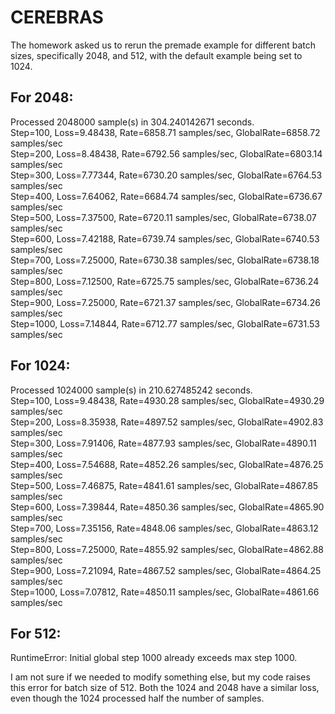 # CEREBRAS


The homework asked us to rerun the premade example for different batch sizes, specifically 2048, and 512, with the default example being set to 1024.

## For 2048:
Processed 2048000 sample(s) in 304.240142671 seconds. <br/>
Step=100, Loss=9.48438, Rate=6858.71 samples/sec, GlobalRate=6858.72 samples/sec <br/>
Step=200, Loss=8.48438, Rate=6792.56 samples/sec, GlobalRate=6803.14 samples/sec <br/>
Step=300, Loss=7.77344, Rate=6730.20 samples/sec, GlobalRate=6764.53 samples/sec <br/>
Step=400, Loss=7.64062, Rate=6684.74 samples/sec, GlobalRate=6736.67 samples/sec <br/>
Step=500, Loss=7.37500, Rate=6720.11 samples/sec, GlobalRate=6738.07 samples/sec <br/>
Step=600, Loss=7.42188, Rate=6739.74 samples/sec, GlobalRate=6740.53 samples/sec <br/>
Step=700, Loss=7.25000, Rate=6730.38 samples/sec, GlobalRate=6738.18 samples/sec <br/>
Step=800, Loss=7.12500, Rate=6725.75 samples/sec, GlobalRate=6736.24 samples/sec <br/>
Step=900, Loss=7.25000, Rate=6721.37 samples/sec, GlobalRate=6734.26 samples/sec <br/> 
Step=1000, Loss=7.14844, Rate=6712.77 samples/sec, GlobalRate=6731.53 samples/sec <br/>


## For 1024: <br/>

Processed 1024000 sample(s) in 210.627485242 seconds. <br/>
Step=100, Loss=9.48438, Rate=4930.28 samples/sec, GlobalRate=4930.29 samples/sec <br/>
Step=200, Loss=8.35938, Rate=4897.52 samples/sec, GlobalRate=4902.83 samples/sec <br/>
Step=300, Loss=7.91406, Rate=4877.93 samples/sec, GlobalRate=4890.11 samples/sec <br/>
Step=400, Loss=7.54688, Rate=4852.26 samples/sec, GlobalRate=4876.25 samples/sec <br/>
Step=500, Loss=7.46875, Rate=4841.61 samples/sec, GlobalRate=4867.85 samples/sec <br/>
Step=600, Loss=7.39844, Rate=4850.36 samples/sec, GlobalRate=4865.90 samples/sec <br/>
Step=700, Loss=7.35156, Rate=4848.06 samples/sec, GlobalRate=4863.12 samples/sec <br/>
Step=800, Loss=7.25000, Rate=4855.92 samples/sec, GlobalRate=4862.88 samples/sec <br/>
Step=900, Loss=7.21094, Rate=4867.52 samples/sec, GlobalRate=4864.25 samples/sec <br/>
Step=1000, Loss=7.07812, Rate=4850.11 samples/sec, GlobalRate=4861.66 samples/sec <br/>


## For 512: <br/>
RuntimeError: Initial global step 1000 already exceeds max step 1000. <br/>

I am not sure if we needed to modify something else, but my code raises this error for batch size of 512. Both the 1024 and 2048 have a similar loss, even though the 1024 processed half the number of samples.
